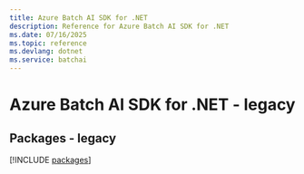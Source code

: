 ```yaml
---
title: Azure Batch AI SDK for .NET
description: Reference for Azure Batch AI SDK for .NET
ms.date: 07/16/2025
ms.topic: reference
ms.devlang: dotnet
ms.service: batchai
---
```

# Azure Batch AI SDK for .NET - legacy
## Packages - legacy
[!INCLUDE [packages](batch-ai-index.md)]